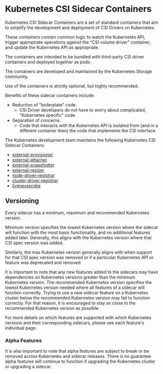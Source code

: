 # Kubernetes CSI Sidecar Containers

Kubernetes CSI Sidecar Containers are a set of standard containers that aim to simplify the development and deployment of CSI Drivers on Kubernetes.

These containers contain common logic to watch the Kubernetes API, trigger appropriate operations against the “CSI volume driver” container, and update the Kubernetes API as appropriate.

The containers are intended to be bundled with third-party CSI driver containers and deployed together as pods.

The containers are developed and maintained by the Kubernetes Storage community.

Use of the containers is strictly optional, but highly recommended.

Benefits of these sidecar containers include:

* Reduction of "boilerplate" code.
  * CSI Driver developers do not have to worry about complicated, "Kubernetes specific" code.
* Separation of concerns.
  * Code that interacts with the Kubernetes API is isolated from (and in a different container then) the code that implements the CSI interface.

The Kubernetes development team maintains the following Kubernetes CSI Sidecar Containers:

* [external-provisioner](external-provisioner.md)
* [external-attacher](external-attacher.md)
* [external-snapshotter](external-snapshotter.md)
* [external-resizer](external-resizer.md)
* [node-driver-registrar](node-driver-registrar.md)
* [cluster-driver-registrar](cluster-driver-registrar.md)
* [livenessprobe](livenessprobe.md)


## Versioning

Every sidecar has a minimum, maximum and recommended Kubernetes version.

Minimum version specifies the lowest Kubernetes version where the sidecar will
function with the most basic functionality, and no additional features added later.
Generally, this aligns with the Kubernetes version where that CSI spec version was added.

Similarly, the max Kubernetes version generally aligns with when support for
that CSI spec version was removed or if a particular Kubernetes API or feature
was deprecated and removed.

It is important to note that any new features added to the sidecars may have
dependencies on Kubernetes versions greater than the minimum Kubernetes version.
The recommended Kubernetes version specifies the lowest Kubernetes version
needed where all features of a sidecar will function correctly. Trying to use a
new sidecar feature on a Kubernetes cluster below the recommended Kubernetes
version may fail to function correctly. For that reason, it is encouraged to
stay as close to the recommended Kubernetes version as possible.

For more details on which features are supported with which Kubernetes versions
and their corresponding sidecars, please see each feature's individual page.

### Alpha Features

It is also important to note that alpha features are subject to break or be
removed across Kubernetes and sidecar releases. There is no guarantee alpha
features will continue to function if upgrading the Kubernetes cluster or
upgrading a sidecar.
